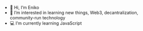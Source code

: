- 👋 Hi, I’m Eniko
- 👀 I’m interested in learning new things, Web3, decantralization, community-run technology
- 💻 I’m currently learning JavaScript

<!---
Eni-G/Eni-G is a ✨ special ✨ repository because its `README.md` (this file) appears on your GitHub profile.
You can click the Preview link to take a look at your changes.
--->
